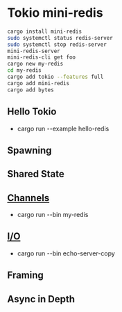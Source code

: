 # Tokio mini-redis
```bash
cargo install mini-redis
sudo systemctl status redis-server
sudo systemctl stop redis-server
mini-redis-server
mini-redis-cli get foo
cargo new my-redis
cd my-redis
cargo add tokio --features full
cargo add mini-redis
cargo add bytes
```
## Hello Tokio
- cargo run --example hello-redis
## Spawning
## Shared State
## [Channels](my-redis/src/main.rs)
- cargo run --bin my-redis
## [I/O](my-redis/src/bin/echo-server-copy.rs)
- cargo run --bin echo-server-copy
## Framing
## Async in Depth